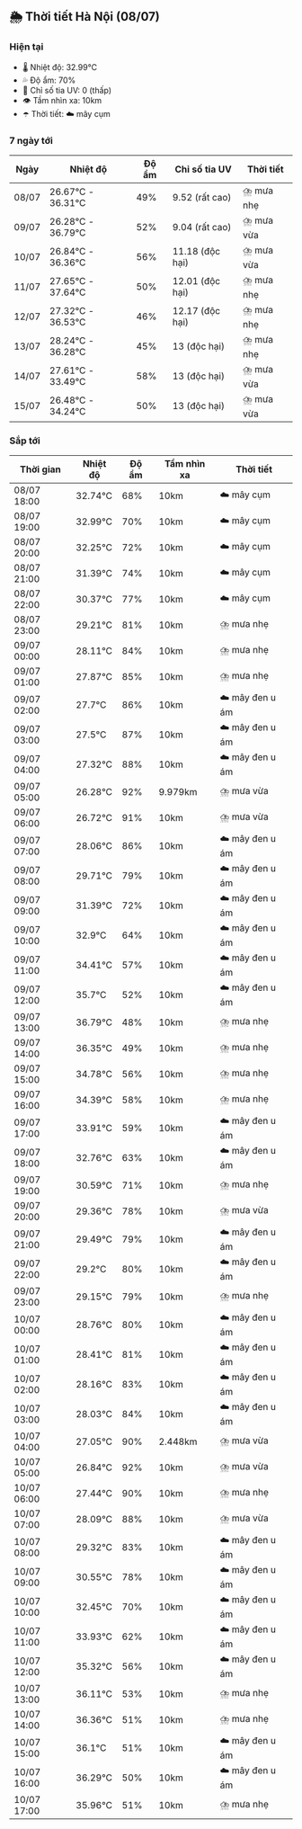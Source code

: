 ## 🌦️ Thời tiết Hà Nội (08/07)

### Hiện tại

- 🌡️ Nhiệt độ: 32.99℃
- 💦 Độ ẩm: 70%
- 🌟 Chỉ số tia UV: 0 (thấp)
- 👁️ Tầm nhìn xa: 10km
- ☂️ Thời tiết: ☁️ mây cụm

### 7 ngày tới

| Ngày | Nhiệt độ | Độ ẩm | Chỉ số tia UV | Thời tiết |
| --- | --- | --- | --- | --- |
| 08/07 | 26.67℃ - 36.31℃ | 49% | 9.52 (rất cao) | ⛈️ mưa nhẹ |
| 09/07 | 26.28℃ - 36.79℃ | 52% | 9.04 (rất cao) | ⛈️ mưa vừa |
| 10/07 | 26.84℃ - 36.36℃ | 56% | 11.18 (độc hại) | ⛈️ mưa vừa |
| 11/07 | 27.65℃ - 37.64℃ | 50% | 12.01 (độc hại) | ⛈️ mưa nhẹ |
| 12/07 | 27.32℃ - 36.53℃ | 46% | 12.17 (độc hại) | ⛈️ mưa nhẹ |
| 13/07 | 28.24℃ - 36.28℃ | 45% | 13 (độc hại) | ⛈️ mưa nhẹ |
| 14/07 | 27.61℃ - 33.49℃ | 58% | 13 (độc hại) | ⛈️ mưa vừa |
| 15/07 | 26.48℃ - 34.24℃ | 50% | 13 (độc hại) | ⛈️ mưa vừa |

### Sắp tới

| Thời gian | Nhiệt độ | Độ ẩm | Tầm nhìn xa | Thời tiết |
| --- | --- | --- | --- | --- |
| 08/07 18:00 | 32.74℃ | 68% | 10km | ☁️ mây cụm |
| 08/07 19:00 | 32.99℃ | 70% | 10km | ☁️ mây cụm |
| 08/07 20:00 | 32.25℃ | 72% | 10km | ☁️ mây cụm |
| 08/07 21:00 | 31.39℃ | 74% | 10km | ☁️ mây cụm |
| 08/07 22:00 | 30.37℃ | 77% | 10km | ☁️ mây cụm |
| 08/07 23:00 | 29.21℃ | 81% | 10km | ⛈️ mưa nhẹ |
| 09/07 00:00 | 28.11℃ | 84% | 10km | ⛈️ mưa nhẹ |
| 09/07 01:00 | 27.87℃ | 85% | 10km | ⛈️ mưa nhẹ |
| 09/07 02:00 | 27.7℃ | 86% | 10km | ☁️ mây đen u ám |
| 09/07 03:00 | 27.5℃ | 87% | 10km | ☁️ mây đen u ám |
| 09/07 04:00 | 27.32℃ | 88% | 10km | ☁️ mây đen u ám |
| 09/07 05:00 | 26.28℃ | 92% | 9.979km | ⛈️ mưa vừa |
| 09/07 06:00 | 26.72℃ | 91% | 10km | ⛈️ mưa vừa |
| 09/07 07:00 | 28.06℃ | 86% | 10km | ☁️ mây đen u ám |
| 09/07 08:00 | 29.71℃ | 79% | 10km | ☁️ mây đen u ám |
| 09/07 09:00 | 31.39℃ | 72% | 10km | ☁️ mây đen u ám |
| 09/07 10:00 | 32.9℃ | 64% | 10km | ☁️ mây đen u ám |
| 09/07 11:00 | 34.41℃ | 57% | 10km | ☁️ mây đen u ám |
| 09/07 12:00 | 35.7℃ | 52% | 10km | ☁️ mây đen u ám |
| 09/07 13:00 | 36.79℃ | 48% | 10km | ⛈️ mưa nhẹ |
| 09/07 14:00 | 36.35℃ | 49% | 10km | ⛈️ mưa nhẹ |
| 09/07 15:00 | 34.78℃ | 56% | 10km | ⛈️ mưa nhẹ |
| 09/07 16:00 | 34.39℃ | 58% | 10km | ⛈️ mưa nhẹ |
| 09/07 17:00 | 33.91℃ | 59% | 10km | ☁️ mây đen u ám |
| 09/07 18:00 | 32.76℃ | 63% | 10km | ☁️ mây đen u ám |
| 09/07 19:00 | 30.59℃ | 71% | 10km | ⛈️ mưa nhẹ |
| 09/07 20:00 | 29.36℃ | 78% | 10km | ⛈️ mưa vừa |
| 09/07 21:00 | 29.49℃ | 79% | 10km | ☁️ mây đen u ám |
| 09/07 22:00 | 29.2℃ | 80% | 10km | ☁️ mây đen u ám |
| 09/07 23:00 | 29.15℃ | 79% | 10km | ⛈️ mưa nhẹ |
| 10/07 00:00 | 28.76℃ | 80% | 10km | ☁️ mây đen u ám |
| 10/07 01:00 | 28.41℃ | 81% | 10km | ☁️ mây đen u ám |
| 10/07 02:00 | 28.16℃ | 83% | 10km | ☁️ mây đen u ám |
| 10/07 03:00 | 28.03℃ | 84% | 10km | ☁️ mây đen u ám |
| 10/07 04:00 | 27.05℃ | 90% | 2.448km | ⛈️ mưa vừa |
| 10/07 05:00 | 26.84℃ | 92% | 10km | ⛈️ mưa vừa |
| 10/07 06:00 | 27.44℃ | 90% | 10km | ⛈️ mưa nhẹ |
| 10/07 07:00 | 28.09℃ | 88% | 10km | ⛈️ mưa vừa |
| 10/07 08:00 | 29.32℃ | 83% | 10km | ☁️ mây đen u ám |
| 10/07 09:00 | 30.55℃ | 78% | 10km | ☁️ mây đen u ám |
| 10/07 10:00 | 32.45℃ | 70% | 10km | ☁️ mây đen u ám |
| 10/07 11:00 | 33.93℃ | 62% | 10km | ☁️ mây đen u ám |
| 10/07 12:00 | 35.32℃ | 56% | 10km | ☁️ mây đen u ám |
| 10/07 13:00 | 36.11℃ | 53% | 10km | ⛈️ mưa nhẹ |
| 10/07 14:00 | 36.36℃ | 51% | 10km | ⛈️ mưa nhẹ |
| 10/07 15:00 | 36.1℃ | 51% | 10km | ☁️ mây đen u ám |
| 10/07 16:00 | 36.29℃ | 50% | 10km | ☁️ mây đen u ám |
| 10/07 17:00 | 35.96℃ | 51% | 10km | ⛈️ mưa nhẹ |
